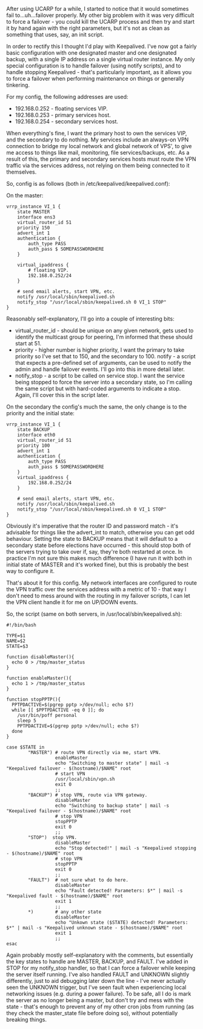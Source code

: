 After using UCARP for a while, I started to notice that it would sometimes fail to...uh...failover properly. My other big problem with it was very difficult to force a failover - you could kill the UCARP process and then try and start it by hand again with the right parameters, but it's not as clean as something that uses, say, an init script.

In order to rectify this I thought I'd play with Keepalived. I've now got a fairly basic configuration with one designated master and one designated backup, with a single IP address on a single virtual router instance. My only special configuration is to handle failover (using notify scripts), and to handle stopping Keepalived - that's particularly important, as it allows you to force a failover when performing maintenance on things or generally tinkering.

For my config, the following addresses are used:

* 192.168.0.252 - floating services VIP.
* 192.168.0.253 - primary services host.
* 192.168.0.254 - secondary services host.

When everything's fine, I want the primary host to own the services VIP, and the secondary to do nothing. My services include an always-on VPN connection to bridge my local network and global network of VPS', to give me access to things like mail, monitoring, file services/backups, etc. As a result of this, the primary and secondary services hosts must route the VPN traffic via the services address, not relying on them being connected to it themselves.

So, config is as follows (both in /etc/keepalived/keepalived.conf):

On the master:

    vrrp_instance VI_1 {
        state MASTER
        interface ens3
        virtual_router_id 51
        priority 150
        advert_int 1
        authentication {
            auth_type PASS
            auth_pass $ SOMEPASSWORDHERE
        }
    
        virtual_ipaddress {
            # floating VIP.
            192.168.0.252/24
        }
    
        # send email alerts, start VPN, etc.
        notify /usr/local/sbin/keepalived.sh
        notify_stop "/usr/local/sbin/keepalived.sh 0 VI_1 STOP"
    }

Reasonably self-explanatory, I'll go into a couple of interesting bits:

* virtual_router_id - should be unique on any given network, gets used to identify the multicast group for peering, I'm informed that these should start at 51.
* priority - higher number is higher priority, I want the primary to take priority so I've set that to 150, and the secondary to 100.
notify - a script that expects a pre-defined set of arguments, can be used to notify the admin and handle failover events. I'll go into this in more detail later.
* notify_stop - a script to be called on service stop. I want the service being stopped to force the server into a secondary state, so I'm calling the same script but with hard-coded arguments to indicate a stop. Again, I'll cover this in the script later.

On the secondary the config's much the same, the only change is to the priority and the initial state:

    vrrp_instance VI_1 {
        state BACKUP
        interface eth0
        virtual_router_id 51
        priority 100
        advert_int 1
        authentication {
            auth_type PASS
            auth_pass $ SOMEPASSWORDHERE
        }
        virtual_ipaddress {
            192.168.0.252/24
        }
    
        # send email alerts, start VPN, etc.
        notify /usr/local/sbin/keepalived.sh
        notify_stop "/usr/local/sbin/keepalived.sh 0 VI_1 STOP"
    }

Obviously it's imperative that the router ID and password match - it's advisable for things like the advert_int to match, otherwise you can get odd behaviour. Setting the state to BACKUP means that it will default to a secondary state before elections have occurred - this should stop both of the servers trying to take over if, say, they're both restarted at once. In practice I'm not sure this makes much difference (I have run it with both in initial state of MASTER and it's worked fine), but this is probably the best way to configure it.

That's about it for this config. My network interfaces are configured to route the VPN traffic over the services address with a metric of 10 - that way I don't need to mess around with the routing in my failover scripts, I can let the VPN client handle it for me on UP/DOWN events.

So, the script (same on both servers, in /usr/local/sbin/keepalived.sh):

    #!/bin/bash
    
    TYPE=$1
    NAME=$2
    STATE=$3
    
    function disableMaster(){
      echo 0 > /tmp/master_status
    }
    
    function enableMaster(){
      echo 1 > /tmp/master_status
    }
    
    function stopPPTP(){
      PPTPDACTIVE=$(pgrep pptp >/dev/null; echo $?)
      while [[ $PPTPDACTIVE -eq 0 ]]; do
        /usr/bin/poff personal
        sleep 5
        PPTPDACTIVE=$(pgrep pptp >/dev/null; echo $?)
      done
    }
    
    case $STATE in
            "MASTER") # route VPN directly via me, start VPN.
                      enableMaster
                      echo "Switching to master state" | mail -s "Keepalived failover - $(hostname)/$NAME" root
                      # start VPN
                      /usr/local/sbin/vpn.sh
                      exit 0
                      ;;
            "BACKUP") # stop VPN, route via VPN gateway.
                      disableMaster
                      echo "Switching to backup state" | mail -s "Keepalived failover - $(hostname)/$NAME" root
                      # stop VPN
                      stopPPTP
                      exit 0
                      ;;
            "STOP")  stop VPN.
                      disableMaster
                      echo "Stop detected!" | mail -s "Keepalived stopping - $(hostname)/$NAME" root
                      # stop VPN
                      stopPPTP
                      exit 0
                      ;;
            "FAULT")  # not sure what to do here.
                      disableMaster
                      echo "Fault detected! Parameters: $*" | mail -s "Keepalived fault - $(hostname)/$NAME" root
                      exit 1
                      ;;
            *)        # any other state
                      disableMaster
                      echo "Unkown state ($STATE) detected! Parameters: $*" | mail -s "Keepalived unknown state - $(hostname)/$NAME" root
                      exit 1
                      ;;
    esac

Again probably mostly self-explanatory with the comments, but essentially the key states to handle are MASTER, BACKUP, and FAULT. I've added in STOP for my notify_stop handler, so that I can force a failover while keeping the server itself running. I've also handled FAULT and UNKNOWN slightly differently, just to aid debugging later down the line - I've never actually seen the UNKNOWN trigger, but I've seen fault when experiencing local networking issues (e.g. during a power failure). To be safe, all I do is mark the server as no longer being a master, but don't try and mess with the state - that's enough to prevent any of my other cron jobs from running (as they check the master_state file before doing so), without potentially breaking things.
